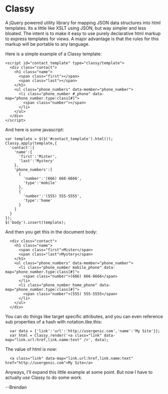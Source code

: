 # Classy

A jQuery powered utility library for mapping JSON data structures into
html templates.  Its a little like XSLT using JSON, but way simpler and
less bloated.  The intent is to make it easy to use purely declarative
html markup to express templates for views.  A major advantage is that
the rules for this markup will be portable to any language.

Here is a simple example of a Classy template:

    <script id="contact_template" type="classy/template">
      <div class="contact">
        <h1 class="name">
          <span class="first"></span>
          <span class="last"></span>
        </h1>
        <ul class="phone_numbers" data-member="phone_number">
          <li class="phone_number #_phone" data-map="phone_number.type:class[#]">
            <span class="number"></span>
          </li>
        </ul>
      </div>
    </script>

And here is some javascript:

    var template = $($('#contact_template').html());
    Classy.apply(template,{
      'contact':{
        'name':{
          'first':'Mister',
          'last':'Mystery'
        },
        'phone_numbers':[
          {
            'number':'(666) 666-6666',
            'type':'mobile'
          },
          {
            'number':'(555) 555-5555',
            'type':'home'
          }
        ]
      }
    });
    $('body').insert(template);

And then you get this in the document body:

      <div class="contact">
        <h1 class="name">
          <span class="first">Mister</span>
          <span class="last">Mystery</span>
        </h1>
        <ul class="phone_numbers" data-member="phone_number">
          <li class="phone_number mobile_phone" data-map="phone_number.type:class[#]">
            <span class="number">(666) 666-6666</span>
          </li>
          <li class="phone_number home_phone" data-map="phone_number.type:class[#]">
            <span class="number">(555) 555-5555</span>
          </li>
        </ul>
      </div>

You can do things like target specific attributes, and you can even reference sub properties of a hash with notation.like.this:
      
      var data = {'link':'url':'http://usergenic.com','name':'My Site'}};
      var html = Classy.render('<a class="link" data-map="link.url:href,link.name:text" />', data);

The value of html is now:

      <a class="link" data-map="link.url:href,link.name:text" href="http://usergenic.com">My Site</a>

Anyways, I'll expand this little example at some point.  But now I have to
actually *use* Classy to do some work.

--Brendan

